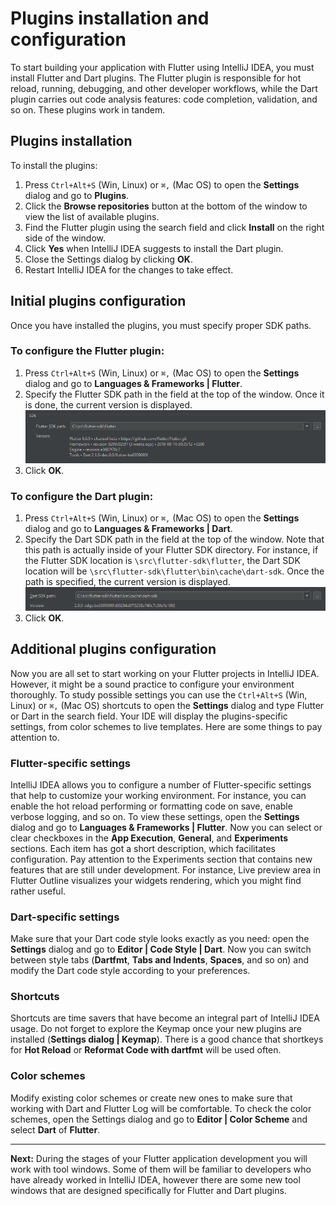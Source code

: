 # Plugins installation and configuration

To start building your application with Flutter using IntelliJ IDEA, you must install Flutter and Dart plugins. The Flutter plugin is 
responsible for hot reload, running, debugging, and other developer workflows, while the Dart plugin carries out code analysis features:
code completion, validation, and so on. These plugins work in tandem.

## Plugins installation

To install the plugins:

1. Press ``Ctrl+Alt+S`` (Win, Linux) or ``⌘,`` (Mac OS) to open the **Settings** dialog and go to **Plugins**.
2. Click the **Browse repositories** button at the bottom of the window to view the list of available plugins.
3. Find the Flutter plugin using the search field and click **Install** on the right side of the window.
4. Click **Yes** when IntelliJ IDEA suggests to install the Dart plugin.
5. Close the Settings dialog by clicking **OK**.
6. Restart IntelliJ IDEA for the changes to take effect.

## Initial plugins configuration

Once you have installed the plugins, you must specify proper SDK paths.

### To configure the Flutter plugin:
1. Press ``Ctrl+Alt+S`` (Win, Linux) or ``⌘,`` (Mac OS) to open the **Settings** dialog and go to **Languages & Frameworks | 
Flutter**.
2. Specify the Flutter SDK path in the field at the top of the window. Once it is done, the current version is displayed.
![Flutter SDK Path](https://github.com/straw-wave/draft/blob/master/img/flutter_sdk_path_1.png)
3. Click **OK**.

### To configure the Dart plugin:
1. Press ``Ctrl+Alt+S`` (Win, Linux) or ``⌘,`` (Mac OS) to open the **Settings** dialog and go to **Languages & Frameworks | Dart**.
2. Specify the Dart SDK path in the field at the top of the window. Note that this path is actually inside of your Flutter SDK 
directory. 
For instance, if the Flutter SDK location is ``\src\flutter-sdk\flutter``, the Dart SDK location will be 
``\src\flutter-sdk\flutter\bin\cache\dart-sdk``. Once the path is specified, the current version is displayed.
![Dart SDK Path](https://github.com/straw-wave/draft/blob/master/img/dart_sdk_path_1.png)
3. Click **OK**.

## Additional plugins configuration

Now you are all set to start working on your Flutter projects in IntelliJ IDEA. However, it might be a sound practice to configure your 
environment thoroughly. To study possible settings you can use the ``Ctrl+Alt+S`` (Win, Linux) or ``⌘,`` (Mac OS) shortcuts to open the 
**Settings** dialog and type Flutter or Dart in the search field. Your IDE will display the plugins-specific settings, from color 
schemes to live templates. Here are some things to pay attention to.

### Flutter-specific settings
IntelliJ IDEA allows you to configure a number of Flutter-specific settings that help to customize your working environment. For 
instance, you can enable the hot reload performing or formatting code on save, enable verbose logging, and so on. To view these 
settings, open the **Settings** dialog and go to **Languages & Frameworks | Flutter**. Now you can select or clear checkboxes in the 
**App Execution**, **General**, and **Experiments** sections. Each item has got a short description, which facilitates configuration. 
Pay attention to the Experiments section that contains new features that are still under development. For instance, Live preview area 
in Flutter Outline visualizes your widgets rendering, which you might find rather useful.

### Dart-specific settings
Make sure that your Dart code style looks exactly as you need: open the **Settings** dialog and go to **Editor | Code Style | Dart**. 
Now you can switch between style tabs (**Dartfmt**, **Tabs and Indents**, **Spaces**, and so on) and modify the Dart code style 
according to your preferences.

### Shortcuts
Shortcuts are time savers that have become an integral part of IntelliJ IDEA usage. Do not forget to explore the Keymap once your 
new plugins are installed (**Settings dialog | Keymap**). There is a good chance that shortkeys for **Hot Reload** or **Reformat Code with dartfmt** will be used often.

### Color schemes
Modify existing color schemes or create new ones to make sure that working with Dart and Flutter Log will be comfortable. To check the color schemes, open the Settings dialog and go to **Editor | Color Scheme** and select **Dart** of **Flutter**.

---

**Next:** During the stages of your Flutter application development you will work with tool windows. Some of them will be familiar to developers who have already worked in IntelliJ IDEA, however there are some new tool windows that are designed specifically for Flutter and Dart plugins.
